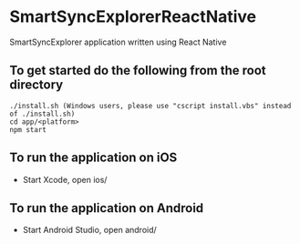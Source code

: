 # SmartSyncExplorerReactNative
SmartSyncExplorer application written using React Native

## To get started do the following from the root directory
``` shell
./install.sh (Windows users, please use "cscript install.vbs" instead of ./install.sh)
cd app/<platform>
npm start
```

## To run the application on iOS
* Start Xcode, open ios/

## To run the application on Android
* Start Android Studio, open android/
